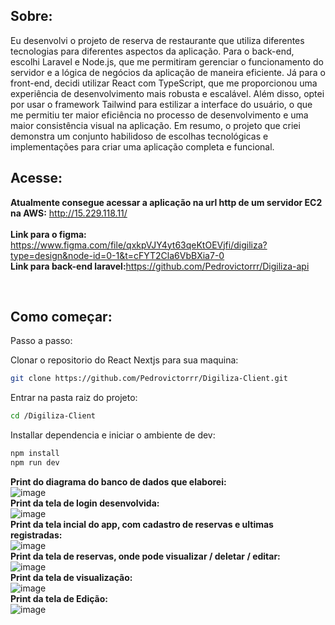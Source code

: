 ## Sobre:

Eu desenvolvi o projeto de reserva de restaurante que utiliza diferentes tecnologias para diferentes aspectos da aplicação. Para o back-end, escolhi Laravel e Node.js, que me permitiram gerenciar o funcionamento do servidor e a lógica de negócios da aplicação de maneira eficiente. Já para o front-end, decidi utilizar React com TypeScript, que me proporcionou uma experiência de desenvolvimento mais robusta e escalável. Além disso, optei por usar o framework Tailwind para estilizar a interface do usuário, o que me permitiu ter maior eficiência no processo de desenvolvimento e uma maior consistência visual na aplicação. Em resumo, o projeto que criei demonstra um conjunto habilidoso de escolhas tecnológicas e implementações para criar uma aplicação completa e funcional.

## Acesse:
<strong>Atualmente consegue acessar a aplicação na url http de um servidor EC2 na AWS:</strong>
http://15.229.118.11/
<br>
<br>
<strong>Link para o figma:  </strong>https://www.figma.com/file/qxkpVJY4yt63qeKtOEVjfi/digiliza?type=design&node-id=0-1&t=cFYT2Cla6VbBXia7-0<br>
<strong>Link para back-end laravel:</strong>https://github.com/Pedrovictorrr/Digiliza-api

<br>

## Como começar:

Passo a passo:<br>

Clonar o repositorio do React Nextjs para sua maquina:
```bash
git clone https://github.com/Pedrovictorrr/Digiliza-Client.git
```
Entrar na pasta raiz do projeto:
```bash
cd /Digiliza-Client
```

Installar dependencia e iniciar o ambiente de dev:

```bash
npm install
npm run dev
```
<strong>Print do diagrama do banco de dados que elaborei:</strong><br>
![image](https://user-images.githubusercontent.com/82172897/235407938-9e209c4e-32fe-42aa-bcd9-9f40203f230d.png)<br>
<strong>Print da tela de login desenvolvida:</strong><br>
![image](https://user-images.githubusercontent.com/82172897/235408385-de703b61-324f-4e67-a738-2b6febb5e372.png)<br>
<strong>Print da tela incial do app, com cadastro de reservas e ultimas registradas:</strong><br>
![image](https://user-images.githubusercontent.com/82172897/235408313-c2a7d239-cc1a-4d5f-bce2-87713c767050.png)<br>
<strong>Print da tela de reservas, onde pode visualizar / deletar / editar:</strong><br>
![image](https://user-images.githubusercontent.com/82172897/235408334-ec9546c5-800d-4d70-bee5-69516b464367.png)<br>
<strong>Print da tela de visualização:</strong><br>
![image](https://user-images.githubusercontent.com/82172897/235408350-39f9f732-fa23-41b3-a176-23c5f46b9799.png)<br>
<strong>Print da tela de Edição:</strong><br>
![image](https://user-images.githubusercontent.com/82172897/235408367-b65b6b8d-3c13-40bd-adcd-9211a62995b7.png)<br>







